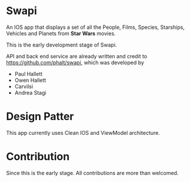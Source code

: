 # Swapi

An IOS app that displays a set of all the People, Films, Species, Starships, Vehicles and Planets from **Star Wars** movies.

This is the early development stage of Swapi. 

API and back end service are already written and credit to https://github.com/phalt/swapi, which was developed by

* Paul Hallett
* Owen Hallett
* Carvilsi
* Andrea Stagi

# Design Patter

This app currently uses Clean IOS and ViewModel architecture.

# Contribution

Since this is the early stage. All contributions are more than welcomed.
